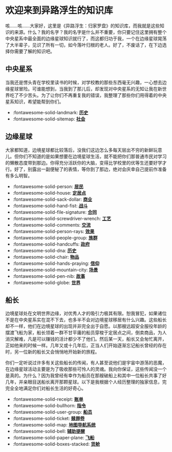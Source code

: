 # 欢迎来到异路浮生的知识库
咳……咳……大家好，这里是《异路浮生：归家罗盘》的知识库，而我就是这些知识的来源。什么？我的名字？我的名字是什么并不重要，你只要记住这里拥有整个中央星系中最全面的边缘星球知识就行了，而这都归功于我，一个在边缘星球晃荡了大半辈子，见识了所有一切，如今落叶归根的老人。好了，不废话了，在下边选择你需要了解的知识吧。

## 中央星系
当我还是愣头青在学校里读书的时候，对学校教的那些东西毫无兴趣，一心想去边缘星球冒险。可谁能想到，当我到了那儿后，却发现对中央星系的无知让我在新世界吃了不少苦头。为了让你们不再重复我的错误，我整理了那些你们用得着的中央星系知识，希望能帮到你们。

<div class="grid cards" markdown>

- :fontawesome-solid-landmark: [__历史__](./old_world/world_history.md) 
- :fontawesome-solid-sitemap: [__社会__](./old_world/social_structure.md) 

</div>

## 边缘星球
大家都知道，边境星球都比较落后，没我们这边怎么多每天层出不穷的新鲜玩意儿。但你们不知道的是如果想要在边境星球生活，就不能把你们那普通市民对学习的懒散态度带到那边。你得充分活跃你的大脑，变得比学校里的优等生还要好学才行。好了，别露出一副便秘了的表情，等你到了那边，绝对会庆幸自己提前作准备有多么明智。

<div class="grid cards" markdown>

- :fontawesome-solid-person: [__居民__](./general/agent.md)
- :fontawesome-solid-house: [__定居点__](./general/anchor.md) 
- :fontawesome-solid-sack-dollar: [__商业__](./general/businese.md) 
- :fontawesome-solid-hand-fist: [__战斗__](./general/combat.md)
- :fontawesome-solid-file-signature: [__合同__](./general/contract.md)
- :fontawesome-solid-screwdriver-wrench: [__工艺__](./general/craft.md)
- :fontawesome-solid-comments: [__交流__](./general/dialogue.md) 
- :fontawesome-solid-person-rays: [__效果__](./general/effect.md)
- :fontawesome-solid-people-group: [__族群__](./general/ethnicity.md)
- :fontawesome-solid-handcuffs: [__政府__](./general/government.md)
- :fontawesome-solid-dna: [__历史__](./general/history.md)
- :fontawesome-solid-chair: [__物品__](./general/item.md)
- :fontawesome-solid-hands-praying: [__信仰__](./general/religion.md)
- :fontawesome-solid-mountain-city: [__场景__](./general/stage.md)
- :fontawesome-solid-pen-nib: [__故事__](./general/tale.md)
- :fontawesome-solid-globe: [__世界__](./general/world.md)

</div>

## 船长

边境星球处在文明世界边缘，对优秀人才的吸引力极其有限。恕我冒犯，如果诸位不是在中央星系实在混不下去，也多半不会对边境星球移居有什么兴趣。这些船长却不一样，他们在边境星球的出现并非完全出于自愿。以那艘远超安全服役年龄的摆渡飞船为家，船长领着一群不甘平庸的船员穿梭于定居点之间，倒卖商品，为人消灾解难，凡是可以赚钱的活计都少不了他们。然后某一天，船长又会匆忙离开，正如他来的时候一样。几年又或十几年后，正当人们开始逐渐忘记船长曾经的存在时，另一位新的船长又会悄悄地开始新的旅程。

你们一定听说过许多有关这些船长的传闻，有人甚至说他们是宇宙中游荡的恶魔，在边缘星球活动主要是为了吸收那些可怜人的灵魂。我向你保证，这些传闻没一个是真的。为什么？因为我曾经有幸作为船员在那艘破船上和其中一位船长共事了好几年，并亲眼目送船长离开那颗星球。以下是我根据个人经历整理的独家信息，完完全全地满足你们对船长生活的好奇心。

<div class="grid cards" markdown>

- :fontawesome-solid-receipt: [__账单__](./captain/bill.md)
- :fontawesome-solid-bullhorn: [__指令__](./captain/command.md)
- :fontawesome-solid-user-group: [__船员__](./captain/crew.md)
- :fontawesome-solid-ticket: [__赎罪卷__](./captain/indulgence.md)
- :fontawesome-solid-map: [__地图导航系统__](./captain/map.md)
- :fontawesome-solid-bell: [__辅助提醒__](./captain/notice.md)
- :fontawesome-solid-paper-plane: [__飞船__](./captain/ship.md)
- :fontawesome-solid-boxes-stacked: [__货舱__](./captain/stock.md)

</div>